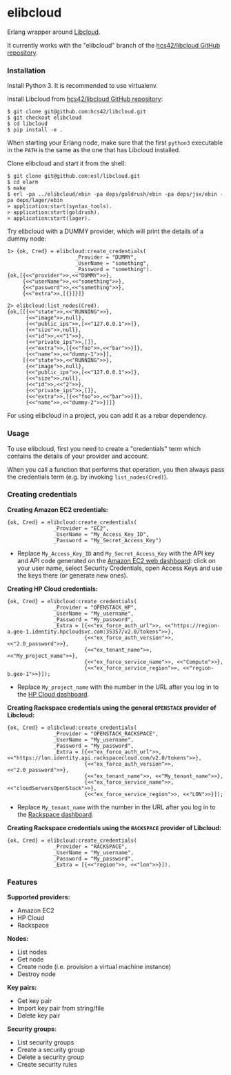 elibcloud
=========

Erlang wrapper around [Libcloud][libcloud].

It currently works with the "elibcloud" branch of the [hcs42/libcloud GitHub
repository][hcs42/libcloud].

### Installation

Install Python 3. It is recommended to use virtualenv.

Install Libcloud from [hcs42/libcloud GitHub repository][hcs42/libcloud]:

    $ git clone git@github.com:hcs42/libcloud.git
    $ git checkout elibcloud
    $ cd libcloud
    $ pip install -e .

When starting your Erlang node, make sure that the first `python3` executable in
the `PATH` is the same as the one that has Libcloud installed.

Clone elibcloud and start it from the shell:

    $ git clone git@github.com:esl/libcloud.git
    $ cd elarm
    $ make
    $ erl -pa ../elibcloud/ebin -pa deps/goldrush/ebin -pa deps/jsx/ebin -pa deps/lager/ebin
    > application:start(syntax_tools).
    > application:start(goldrush).
    > application:start(lager).

Try elibcloud with a DUMMY provider, which will print the details of a dummy
node:

    1> {ok, Cred} = elibcloud:create_credentials(
                          _Provider = "DUMMY",
                          _UserName = "something",
                          _Password = "something").
    {ok,[{<<"provider">>,<<"DUMMY">>},
         {<<"userName">>,<<"something">>},
         {<<"password">>,<<"something">>},
         {<<"extra">>,[{}]}]}

    2> elibcloud:list_nodes(Cred).
    {ok,[[{<<"state">>,<<"RUNNING">>},
          {<<"image">>,null},
          {<<"public_ips">>,[<<"127.0.0.1">>]},
          {<<"size">>,null},
          {<<"id">>,<<"1">>},
          {<<"private_ips">>,[]},
          {<<"extra">>,[{<<"foo">>,<<"bar">>}]},
          {<<"name">>,<<"dummy-1">>}],
         [{<<"state">>,<<"RUNNING">>},
          {<<"image">>,null},
          {<<"public_ips">>,[<<"127.0.0.1">>]},
          {<<"size">>,null},
          {<<"id">>,<<"2">>},
          {<<"private_ips">>,[]},
          {<<"extra">>,[{<<"foo">>,<<"bar">>}]},
          {<<"name">>,<<"dummy-2">>}]]}

For using elibcloud in a project, you can add it as a rebar dependency.

### Usage

To use elibcloud, first you need to create a "credentials" term which contains
the details of your provider and account.

When you call a function that performs that operation, you then always pass the
credentials term (e.g. by invoking `list_nodes(Cred)`).

### Creating credentials

**Creating Amazon EC2 credentials:**

    {ok, Cred} = elibcloud:create_credentials(
                   _Provider = "EC2",
                   _UserName = "My_Access_Key_ID",
                   _Password = "My_Secret_Access_Key")

- Replace `My_Access_Key_ID` and `My_Secret_Access_Key` with the API key and API
  code generated on the [Amazon EC2 web dashboard][amazon-ec2]: click on your
  user name, select Security Credentials, open Access Keys and use the keys
  there (or generate new ones).

**Creating HP Cloud credentials:**

    {ok, Cred} = elibcloud:create_credentials(
                   _Provider = "OPENSTACK_HP",
                   _UserName = "My_username",
                   _Password = "My_password",
                   _Extra = [{<<"ex_force_auth_url">>, <<"https://region-a.geo-1.identity.hpcloudsvc.com:35357/v2.0/tokens">>},
                             {<<"ex_force_auth_version">>, <<"2.0_password">>},
                             {<<"ex_tenant_name">>, <<"My_project_name">>},
                             {<<"ex_force_service_name">>, <<"Compute">>},
                             {<<"ex_force_service_region">>, <<"region-b.geo-1">>}]);

- Replace `My_project_name` with the number in the URL after you log in to the
  [HP Cloud dashboard][hp-cloud].

**Creating Rackspace credentials using the general `OPENSTACK` provider of Libcloud:**

    {ok, Cred} = elibcloud:create_credentials(
                   _Provider = "OPENSTACK_RACKSPACE",
                   _UserName = "My_username",
                   _Password = "My_password",
                   _Extra = [{<<"ex_force_auth_url">>, <<"https://lon.identity.api.rackspacecloud.com/v2.0/tokens">>},
                             {<<"ex_force_auth_version">>, <<"2.0_password">>},
                             {<<"ex_tenant_name">>, <<"My_tenant_name">>},
                             {<<"ex_force_service_name">>, <<"cloudServersOpenStack">>},
                             {<<"ex_force_service_region">>, <<"LON">>}]);

- Replace `My_tenant_name` with the number in the URL after you log in to the
  [Rackspace dashboard][rackspace].

**Creating Rackspace credentials using the `RACKSPACE` provider of Libcloud:**

    {ok, Cred} = elibcloud:create_credentials(
                   _Provider = "RACKSPACE",
                   _UserName = "My_username",
                   _Password = "My_password",
                   _Extra = [{<<"region">>, <<"lon">>}]).

### Features

**Supported providers:**

- Amazon EC2
- HP Cloud
- Rackspace

**Nodes:**

- List nodes
- Get node
- Create node (i.e. provision a virtual machine instance)
- Destroy node

**Key pairs:**

- Get key pair
- Import key pair from string/file
- Delete key pair

**Security groups:**

- List security groups
- Create a security group
- Delete a security group
- Create security rules

[libcloud]: https://libcloud.readthedocs.org/
[hcs42/libcloud]: https://github.com/hcs42/libcloud/tree/elibcloud
[amazon-ec2]: https://console.aws.amazon.com/ec2/
[hp-cloud]: https://horizon.hpcloud.com/
[rackspace]: https://mycloud.rackspace.com/
